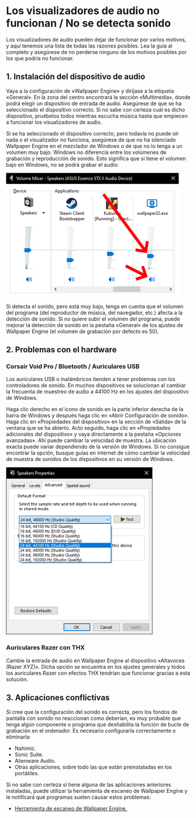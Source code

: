 # Los visualizadores de audio no funcionan / No se detecta sonido

Los visualizadores de audio pueden dejar de funcionar por varios motivos, y aquí tenemos una lista de todas las razones posibles. Lea la guía al completo y asegúrese de no perderse ninguno de los motivos posibles por los que podría no funcionar.

## 1. Instalación del dispositivo de audio
Vaya a la configuración de «Wallpaper Engine» y diríjase a la etiqueta «General». En la zona del centro encontrará la sección «Multimedia», donde podrá elegir un dispositivo de entrada de audio. Asegúrese de que se ha seleccionado el dispositivo correcto. Si no sabe con certeza cuál es dicho dispositivo, pruébelos todos mientras escucha música hasta que empiecen a funcionar los visualizadores de audio.

Si se ha seleccionado el dispositivo correcto, pero todavía no puede oír nada o el visualizador no funciona, asegúrese de que no ha silenciado Wallpaper Engine en el mezclador de Windows o de que no lo tenga a un volumen muy bajo. Windows no diferencia entre los volúmenes de grabación y reproducción de sonido. Esto significa que si tiene el volumen bajo en Windows, no se podrá grabar el audio:

![Suba el volumen y active el sonido de Wallpaper Engine en el mezclador de sonidos de Windows](./audiomixer.png)

Si detecta el sonido, pero está muy bajo, tenga en cuenta que el volumen del programa (del reproductor de música, del navegador, etc.) afecta a la detección de sonido. Si no quiere subir el volumen del programa, puede mejorar la detección de sonido en la pestaña «General» de los ajustes de Wallpaper Engine (el volumen de grabación por defecto es 50).

## 2. Problemas con el hardware

### Corsair Void Pro / Bluetooth / Auriculares USB

Los auriculares USB o inalámbricos tienden a tener problemas con los controladores de sonido. En muchos dispositivos se solucionan al cambiar la frecuenta de muestreo de audio a 44100 Hz en los ajustes del dispositivo de Windows.

Haga clic derecho en el icono de sonido en la parte inferior derecha de la barra de Windows y después haga clic en «Abrir Configuración de sonido». Haga clic en «Propiedades del dispositivo» en la sección de «Salida» de la ventana que se ha abierto. Acto seguido, haga clic en «Propiedades adicionales del dispositivo» y vaya directamente a la pestaña «Opciones avanzadas». Ahí puede cambiar la velocidad de muestra. La ubicación exacta puede variar dependiendo de la versión de Windows. Si no consigue encontrar la opción, busque guías en internet de cómo cambiar la velocidad de muestra de sonidos de los dispositivos en su versión de Windows.

![Fije la velocidad de muestra a "24 bit, 44100 Hz"](./samplingrate.png)

### Auriculares Razer con THX

Cambie la entrada de audio en Wallpaper Engine al dispositivo «Altavoces (Razer XYZ)». Dicha opción se encuentra en los ajustes generales y todos los auriculares Razer con efectos THX tendrían que funcionar gracias a esta solución.

## 3. Aplicaciones conflictivas

Si cree que la configuración del sonido es correcta, pero los fondos de pantalla con sonido no reaccionan como deberían, es muy probable que tenga algún componente o programa que deshabilita la función de bucle de grabación en el ordenador. Es necesario configurarla correctamente o eliminarla:

* Nahimic.
* Sonic Suite.
* Alienware Audio.
* Otras aplicaciones, sobre todo las que están preinstaladas en los portátiles.

Si no sabe con certeza si tiene alguna de las aplicaciones anteriores instaladas, puede utilizar la herramienta de escaneo de Wallpaper Engine y le notificará qué programas suelen causar estos problemas:

* [Herramienta de escaneo de Wallpaper Engine.](/debug/scantool.html)

